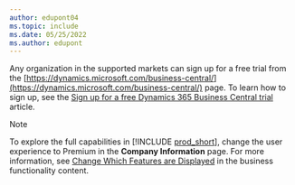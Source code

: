 ```yaml
---
author: edupont04
ms.topic: include
ms.date: 05/25/2022
ms.author: edupont
---
```

Any organization in the supported markets can sign up for a free trial from the [https://dynamics.microsoft.com/business-central/](https://dynamics.microsoft.com/business-central/) page. To learn how to sign up, see the [Sign up for a free Dynamics 365 Business Central trial](/dynamics365/business-central/trial-signup) article.  

> [!NOTE]
> To explore the full capabilities in [!INCLUDE [prod_short](../includes/prod_short.md)], change the user experience to Premium in the **Company Information** page. For more information, see [Change Which Features are Displayed](/dynamics365/business-central/ui-experiences) in the business functionality content.


